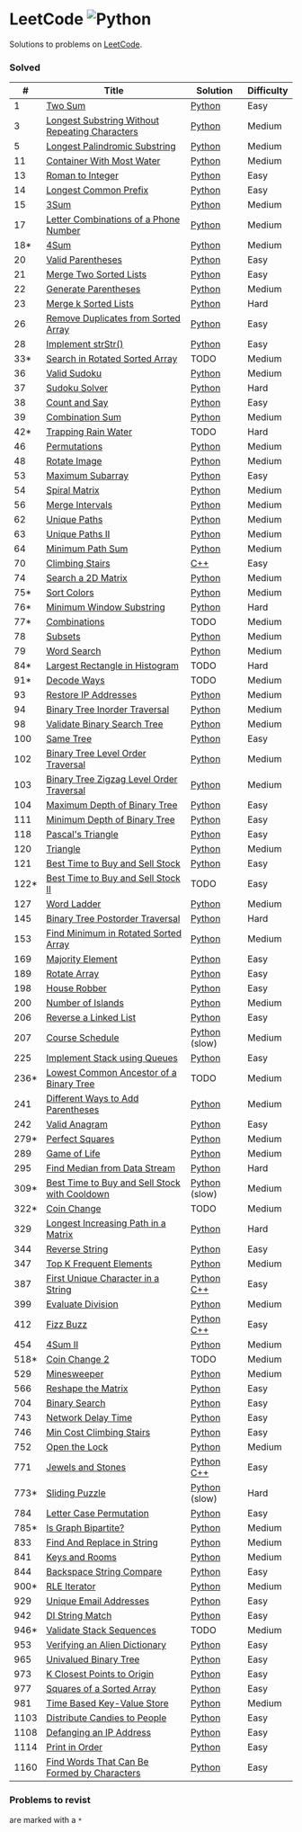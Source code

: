 # LeetCode ![Python](https://img.shields.io/badge/language-Python%20/%20C++-blue.svg)

Solutions to problems on [LeetCode](https://leetcode.com/).

### Solved

|  #  | Title           |  Solution       | Difficulty    |
|-----|---------------- | --------------- | ------------- |
1 | [Two Sum](https://leetcode.com/problems/two-sum) | [Python](./python/two-sum.py) | Easy
3 | [Longest Substring Without Repeating Characters](https://leetcode.com/problems/longest-substring-without-repeating-characters) | [Python](./python/longest-substring-without-repeating-characters.py) | Medium
5 | [Longest Palindromic Substring](https://leetcode.com/problems/longest-palindromic-substring) | [Python](./python/longest-palindromic-substring.py) | Medium
11 | [Container With Most Water](https://leetcode.com/problems/container-with-most-water) | [Python](./python/container-with-most-water.py) | Medium
13 | [Roman to Integer](https://leetcode.com/problems/roman-to-integer) | [Python](python/roman-to-integer.py) | Easy
14 | [Longest Common Prefix](https://leetcode.com/problems/longest-common-prefix.py) | [Python](./python/longest-common-prefix.py) | Easy
15 | [3Sum](https://leetcode.com/problems/3sum) | [Python](./python/3sum.py) | Medium
17 | [Letter Combinations of a Phone Number](https://leetcode.com/problems/letter-combinations-of-a-phone-number) | [Python](./python/letter-combinations-of-a-phone-number.py) | Medium
18* | [4Sum](https://leetcode.com/problems/4sum) | [Python](./python/4sum.py) | Medium
20 | [Valid Parentheses](https://leetcode.com/problems/valid-parentheses) | [Python](./python/valid-parentheses.py) | Easy
21 | [Merge Two Sorted Lists](https://leetcode.com/problems/merge-two-sorted-lists) | [Python](./python/merge-two-sorted-lists.py) | Easy
22 | [Generate Parentheses](https://leetcode.com/problems/generate-parentheses) | [Python](./python/generate-parentheses) | Medium
23 | [Merge k Sorted Lists](https://leetcode.com/problems/merge-k-sorted-lists) | [Python](./python/merge-k-sorted-lists.py) | Hard
26 | [Remove Duplicates from Sorted Array](https://leetcode.com/problems/remove-duplicates-from-sorted-array) | [Python](./python/remove-duplicates-from-sorted-array.py) | Easy
28 | [Implement strStr()](https://leetcode.com/problems/implement-strstr) | [Python](./python/implement-strstr.py) | Easy
33* | [Search in Rotated Sorted Array](https://leetcode.com/problems/search-in-rotated-sorted-array) | TODO | Medium
36 | [Valid Sudoku](https://leetcode.com/problems/valid-sudoku) | [Python](./python/valid-sudoku.py) | Medium
37 | [Sudoku Solver](https://leetcode.com/problems/sudoku-solver) | [Python](./python/sudoku-solver.py) | Hard
38 | [Count and Say](https://leetcode.com/problems/count-and-say) | [Python](./python/count-and-say.py) | Easy
39 | [Combination Sum](https://leetcode.com/problems/combination-sum) | [Python](./python/combination-sum.py) | Medium
42* | [Trapping Rain Water](https://leetcode.com/problems/trapping-rain-water) | TODO | Hard
46 | [Permutations](https://leetcode.com/problems/permutations/) | [Python](./python/permutations.py) | Medium
48 | [Rotate Image](https://leetcode.com/problems/rotate-image) | [Python](./python/rotate-image.py) | Medium
53 | [Maximum Subarray](https://leetcode.com/problems/maximum-subarray) | [Python](./python/maximum-subarray.py) | Easy
54 | [Spiral Matrix](https://leetcode.com/problems/spiral-matrix) | [Python](./python/spiral-matrix.py) | Medium
56 | [Merge Intervals](https://leetcode.com/problems/merge-intervals) | [Python](./python/merge-intervals.py) | Medium
62 | [Unique Paths](https://leetcode.com/problems/unique-paths) | [Python](./python/unique-paths.py) | Medium
63 | [Unique Paths II](https://leetcode.com/problems/unique-paths-ii/) | [Python](./python/unique-paths-ii.py) | Medium
64 | [Minimum Path Sum](https://leetcode.com/problems/minimum-path-sum) | [Python](./python/minimum-path-sum.py) | Medium
70 | [Climbing Stairs](https://leetcode.com/problems/climbing-stairs) | [C++](./cpp/climbing-stairs.cc) | Easy
74 | [Search a 2D Matrix](https://leetcode.com/problems/search-a-2d-matrix) | [Python](./python/search-a-2d-matrix.py) | Medium
75* | [Sort Colors](https://leetcode.com/problems/sort-colors) | [Python](./python/sort-colors.py) | Medium
76* | [Minimum Window Substring](https://leetcode.com/problems/minimum-window-substring) | [Python](./python/minimum-window-substring.py) | Hard
77* | [Combinations](https://leetcode.com/problems/combinations) | TODO | Medium
78 | [Subsets](https://leetcode.com/problems/subsets) | [Python](./python/subsets.py) | Medium
79 | [Word Search](https://leetcode.com/problems/word-search) | [Python](./python/word-search.py) | Medium
84* | [Largest Rectangle in Histogram](https://leetcode.com/problems/largest-rectangle-in-histogram) | TODO | Hard
91* | [Decode Ways](https://leetcode.com/problems/decode-ways) | TODO | Medium
93 | [Restore IP Addresses](https://leetcode.com/problems/restore-ip-addresses) | [Python](./python/restore-ip-addresses.py) | Medium
94 | [Binary Tree Inorder Traversal](https://leetcode.com/problems/binary-tree-inorder-traversal) | [Python](./python/binary-tree-inorder-traversal.py) | Medium
98 | [Validate Binary Search Tree](https://leetcode.com/problems/validate-binary-search-tree) | [Python](./python/validate-binary-search-tree.py) | Medium
100 | [Same Tree](https://leetcode.com/problems/same-tree) | [Python](./python/same-tree.py) | Easy
102 | [Binary Tree Level Order Traversal](https://leetcode.com/problems/binary-tree-level-order-traversal) | [Python](./python/binary-tree-level-order-traversal.py) | Medium
103 | [Binary Tree Zigzag Level Order Traversal](https://leetcode.com/problems/binary-tree-zigzag-level-order-traversal) | [Python](./python/binary-tree-zigzag-level-order-traversal.py) | Medium
104 | [Maximum Depth of Binary Tree](https://leetcode.com/problems/maximum-depth-of-binary-tree) | [Python](./python/maximum-depth-of-binary-tree.py) | Easy
111 | [Minimum Depth of Binary Tree](https://leetcode.com/problems/minimum-depth-of-binary-tree) | [Python](./python/minimum-depth-of-binary-tree.py) | Easy
118 | [Pascal's Triangle](https://leetcode.com/problems/pascals-triangle) | [Python](./python/pascals-triangle.py) | Easy
120 | [Triangle](https://leetcode.com/problems/triangle) | [Python](./python/triangle.py) | Medium
121 | [Best Time to Buy and Sell Stock](https://leetcode.com/problems/best-time-to-buy-and-sell-stock) | [Python](./python/best-time-to-buy-and-sell-stock.py) | Easy
122* | [Best Time to Buy and Sell Stock II](https://leetcode.com/problems/best-time-to-buy-and-sell-stock-ii) | TODO | Easy
127 | [Word Ladder](https://leetcode.com/problems/word-ladder) | [Python](./python/word-ladder.py) | Medium
145 | [Binary Tree Postorder Traversal](https://leetcode.com/problems/binary-tree-postorder-traversal) | [Python](./python/binary-tree-postorder-traversal.py) | Hard
153 | [Find Minimum in Rotated Sorted Array](https://leetcode.com/problems/find-minimum-in-rotated-sorted-array) | [Python](./python/find-minimum-in-rotated-sorted-array.py) | Medium
169 | [Majority Element](https://leetcode.com/problems/majority-element) | [Python](./python/majority-element.py) | Easy
189 | [Rotate Array](https://leetcode.com/problems/rotate-array) | [Python](./python/rotate-array.py) | Easy
198 | [House Robber](https://leetcode.com/problems/house-robber) | [Python](./python/house-robber.py) | Easy
200 | [Number of Islands](https://leetcode.com/problems/number-of-islands) | [Python](./python/number-of-islands.py) | Medium
206 | [Reverse a Linked List](https://leetcode.com/problems/reverse-linked-list) | [Python](./python/reverse-linked-list.py) | Easy
207 | [Course Schedule](https://leetcode.com/problems/course-schedule) | [Python](./python/course-schedule.py) (slow) | Medium
225 | [Implement Stack using Queues](https://leetcode.com/problems/implement-stack-using-queues) | [Python](./python/implement-stack-using-queues.py) | Easy
236* | [Lowest Common Ancestor of a Binary Tree](https://leetcode.com/problems/lowest-common-ancestor-of-a-binary-tree) | TODO | Medium
241 | [Different Ways to Add Parentheses](https://leetcode.com/problems/different-ways-to-add-parentheses) | [Python](./python/different-ways-to-add-parentheses.py) | Medium
242 | [Valid Anagram](https://leetcode.com/problems/valid-anagram) | [Python](./python/valid-anagram.py) | Easy
279* | [Perfect Squares](https://leetcode.com/problems/perfect-squares) | [Python](./python/perfect-squares.py) | Medium
289 | [Game of Life](https://leetcode.com/problems/game-of-life) | [Python](./python/game-of-life.py) | Medium
295 | [Find Median from Data Stream](https://leetcode.com/problems/find-median-from-data-stream) | [Python](./python/find-median-from-data-stream.py) | Hard
309* | [Best Time to Buy and Sell Stock with Cooldown](https://leetcode.com/problems/best-time-to-buy-and-sell-stock-with-cooldown) | [Python](./python/best-time-to-buy-and-sell-stock-with-cooldown.py) (slow) | Medium
322* | [Coin Change](https://leetcode.com/problems/coin-change) | TODO | Medium
329 | [Longest Increasing Path in a Matrix](https://leetcode.com/problems/longest-increasing-path-in-a-matrix) | [Python](./python/longest-increasing-path-in-a-matrix.py) | Hard
344 | [Reverse String](https://leetcode.com/problems/reverse-string) | [Python](./python/reverse-string.py) | Easy
347 | [Top K Frequent Elements](https://leetcode.com/problems/top-k-frequent-elements) | [Python](./python/top-k-frequent-elements.py) | Medium
387 | [First Unique Character in a String](https://leetcode.com/problems/first-unique-character-in-a-string) | [Python](./python/first-unique-character-in-a-string.py) [C++](./cpp/first-unique-character-in-a-string.cc) | Easy
399 | [Evaluate Division](https://leetcode.com/problems/evaluate-division/) | [Python](./python/evaluate-division.py) | Medium
412 | [Fizz Buzz](https://leetcode.com/problems/fizz-buzz) | [Python](./python/fizz-buzz.py) [C++](./cpp/fizz-buzz.cc) | Easy
454 | [4Sum II](https://leetcode.com/problems/4sum-ii) | [Python](./python/4sum-ii.py) | Medium
518* | [Coin Change 2](https://leetcode.com/problems/coin-change-2) | TODO | Medium
529 | [Minesweeper](https://leetcode.com/problems/minesweeper) | [Python](./python/minesweeper.py) | Medium
566 | [Reshape the Matrix](https://leetcode.com/problems/reshape-the-matrix) | [Python](./python/reshape-the-matrix.py) | Easy
704 | [Binary Search](https://leetcode.com/problems/binary-search) | [Python](./python/binary-search.py) | Easy
743 | [Network Delay Time](https://leetcode.com/problems/network-delay-time) | [Python](./python/network-delay-time.py) | Easy
746 | [Min Cost Climbing Stairs](https://leetcode.com/problems/min-cost-climbing-stairs) | [Python](./python/min-cost-climbing-stairs.py) | Easy
752 | [Open the Lock](https://leetcode.com/problems/open-the-lock) | [Python](./python/open-the-lock.py) | Medium
771 | [Jewels and Stones](https://leetcode.com/problems/jewels-and-stones) | [Python](./python/jewels-and-stones.py) [C++](./cpp/jewels-and-stones.cc) | Easy
773* | [Sliding Puzzle](https://leetcode.com/problems/sliding-puzzle) | [Python](./python/sliding-puzzle.py) (slow) | Hard
784 | [Letter Case Permutation](https://leetcode.com/problems/letter-case-permutation) | [Python](./python/letter-case-permutation.py) | Easy
785* | [Is Graph Bipartite?](https://leetcode.com/problems/is-graph-bipartite) | [Python](./python/is-graph-bipartite.py) | Medium
833 | [Find And Replace in String](https://leetcode.com/problems/find-and-replace-in-string) | [Python](./python/find-and-replace-in-string.py) | Medium
841 | [Keys and Rooms](https://leetcode.com/problems/keys-and-rooms) | [Python](./python/keys-and-rooms.py) | Medium
844 | [Backspace String Compare](https://leetcode.com/problems/backspace-string-compare) | [Python](./python/backspace-string-compare.py) | Easy
900* | [RLE Iterator](https://leetcode.com/problems/rle-iterator) | [Python](./python/rle-iterator.py) | Medium
929 | [Unique Email Addresses](https://leetcode.com/problems/unique-email-addresses) | [Python](./python/unique-email-addresses.py) | Easy
942 | [DI String Match](https://leetcode.com/problems/di-string-match) | [Python](./python/di-string-match.py) | Easy
946* | [Validate Stack Sequences](https://leetcode.com/problems/validate-stack-sequences) | TODO | Medium
953 | [Verifying an Alien Dictionary](https://leetcode.com/problems/verifying-an-alien-dictionary) | [Python](./python/verifying-an-alien-dictionary.py) | Easy
965 | [Univalued Binary Tree](https://leetcode.com/problems/univalued-binary-tree) | [Python](./python/univalued-binary-tree.py) | Easy
973 | [K Closest Points to Origin](https://leetcode.com/problems/k-closest-points-to-origin) | [Python](./python/k-closest-points-to-origin.py) | Easy
977 | [Squares of a Sorted Array](https://leetcode.com/problems/squares-of-a-sorted-array) | [Python](./python/squares-of-a-sorted-array.py) | Easy
981 | [Time Based Key-Value Store](https://leetcode.com/problems/time-based-key-value-store) | [Python](./python/time-based-key-value-store.py) | Medium
1103 | [Distribute Candies to People](https://leetcode.com/problems/distribute-candies-to-people) | [Python](./python/distribute-candies-to-people.py) | Easy
1108 | [Defanging an IP Address](https://leetcode.com/problems/defanging-an-ip-address) | [Python](./python/defanging-an-ip-address.py) | Easy
1114 | [Print in Order](https://leetcode.com/problems/print-in-order) | [Python](./python/print-in-order.py) | Easy
1160 | [Find Words That Can Be Formed by Characters](https://leetcode.com/problems/find-words-that-can-be-formed-by-characters) | [Python](./python/find-words-that-can-be-formed-by-characters.py) | Easy

### Problems to revist

are marked with a `*`
